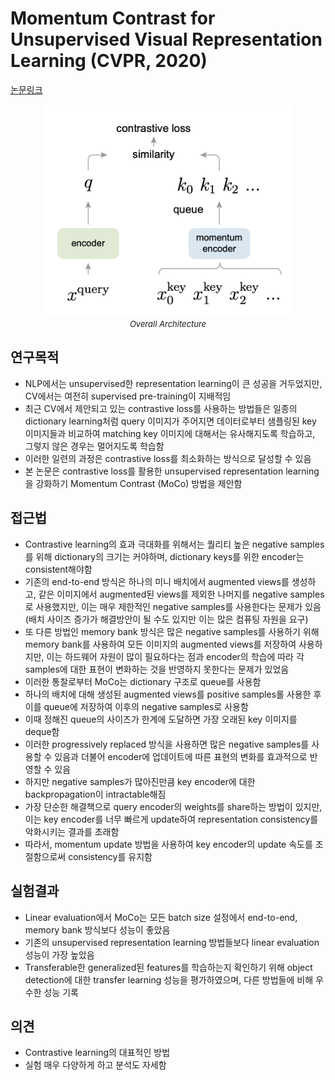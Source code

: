 # Momentum Contrast for Unsupervised Visual Representation Learning (CVPR, 2020)

[논문링크](https://openaccess.thecvf.com/content_CVPR_2020/html/He_Momentum_Contrast_for_Unsupervised_Visual_Representation_Learning_CVPR_2020_paper.html)

<p align="center">
    <img width="400" alt='fig1' src="./img/04_11_01.png?raw=true"></br>
    <em><font size=2>Overall Architecture</font></em>
</p>

## 연구목적
- NLP에서는 unsupervised한 representation learning이 큰 성공을 거두었지만, CV에서는 여전히 supervised pre-training이 지배적임
- 최근 CV에서 제안되고 있는 contrastive loss를 사용하는 방법들은 일종의 dictionary learning처럼 query 이미지가 주어지면 데이터로부터 샘플링된 key 이미지들과 비교하여 matching key 이미지에 대해서는 유사해지도록 학습하고, 그렇지 않은 경우는 멀어지도록 학습함
- 이러한 일련의 과정은 contrastive loss를 최소화하는 방식으로 달성할 수 있음
- 본 논문은 contrastive loss를 활용한 unsupervised representation learning을 강화하기 Momentum Contrast (MoCo) 방법을 제안함
  
## 접근법
- Contrastive learning의 효과 극대화를 위해서는 퀄리티 높은 negative samples를 위해 dictionary의 크기는 커야하며, dictionary keys를 위한 encoder는 consistent해야함
- 기존의 end-to-end 방식은 하나의 미니 배치에서 augmented views를 생성하고, 같은 이미지에서 augmented된 views를 제외한 나머지를 negative samples로 사용했지만, 이는 매우 제한적인 negative samples를 사용한다는 문제가 있음 (배치 사이즈 증가가 해결방안이 될 수도 있지만 이는 많은 컴퓨팅 자원을 요구)
- 또 다른 방법인 memory bank 방식은 많은 negative samples를 사용하기 위해 memory bank를 사용하여 모든 이미지의 augmented views를 저장하여 사용하지만, 이는 하드웨어 자원이 많이 필요하다는 점과 encoder의 학습에 따라 각 samples에 대한 표현이 변화하는 것을 반영하지 못한다는 문제가 있었음
- 이러한 통찰로부터 MoCo는 dictionary 구조로 queue를 사용함
- 하나의 배치에 대해 생성된 augmented views를 positive samples롤 사용한 후 이를 queue에 저장하여 이후의 negative samples로 사용함
- 이때 정해진 queue의 사이즈가 한계에 도달하면 가장 오래된 key 이미지를 deque함
- 이러한 progressively replaced 방식을 사용하면 많은 negative samples를 사용할 수 있음과 더불어 encoder에 업데이트에 따른 표현의 변화를 효과적으로 반영할 수 있음
- 하지만 negative samples가 많아진만큼 key encoder에 대한 backpropagation이 intractable해짐
- 가장 단순한 해결책으로 query encoder의 weights를 share하는 방법이 있지만, 이는 key encoder를 너무 빠르게 update하여 representation consistency를 악화시키는 결과를 초래함
- 따라서, momentum update 방법을 사용하여 key encoder의 update 속도를 조절함으로써 consistency를 유지함

## 실험결과
- Linear evaluation에서 MoCo는 모든 batch size 설정에서 end-to-end, memory bank 방식보다 성능이 좋았음
- 기존의 unsupervised representation learning 방법들보다 linear evaluation 성능이 가장 높았음
- Transferable한 generalized된 features를 학습하는지 확인하기 위해 object detection에 대한 transfer learning 성능을 평가하였으며, 다른 방법들에 비해 우수한 성능 기록

## 의견
- Contrastive learning의 대표적인 방법
- 실험 매우 다양하게 하고 분석도 자세함